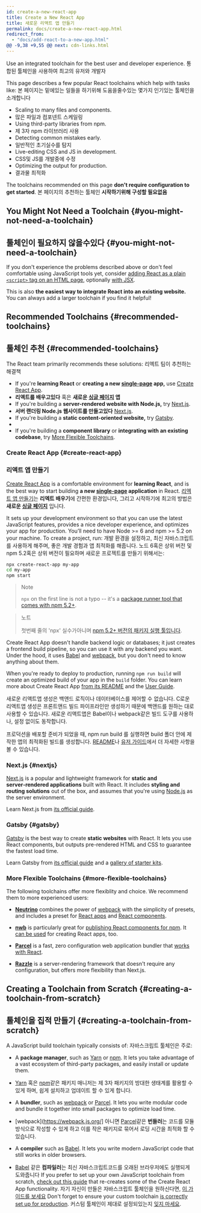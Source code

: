 ```yaml
---
id: create-a-new-react-app
title: Create a New React App
title: 새로운 리액트 앱 만들기
permalink: docs/create-a-new-react-app.html
redirect_from:
  - "docs/add-react-to-a-new-app.html"
@@ -9,38 +9,55 @@ next: cdn-links.html
---
```


Use an integrated toolchain for the best user and developer experience.
통합된 툴체인을 사용하여 최고의 유저와 개발자

This page describes a few popular React toolchains which help with tasks like:
본 페이지는 밑에있는 일들을 하기위해 도움을줄수있는 몇가지 인기있는 툴체인을 소개합니다

* Scaling to many files and components.
* 많은 파일과 컴포넨트 스케일링
* Using third-party libraries from npm.
* 제 3자 npm 라이브러리 사용
* Detecting common mistakes early.
* 일반적인 초기실수를 탐지
* Live-editing CSS and JS in development.
* CSS및 JS를 개발중에 수정
* Optimizing the output for production.
* 결과물 최적화

The toolchains recommended on this page **don't require configuration to get started**.
본 페이지의 추천하는 툴체인 **시작하기위해 구성할 필요없음**

## You Might Not Need a Toolchain {#you-might-not-need-a-toolchain}
## 툴체인이 필요하지 않을수있다 {#you-might-not-need-a-toolchain}

If you don't experience the problems described above or don't feel comfortable using JavaScript tools yet, consider [adding React as a plain `<script>` tag on an HTML page](/docs/add-react-to-a-website.html), optionally [with JSX](/docs/add-react-to-a-website.html#optional-try-react-with-jsx).

This is also **the easiest way to integrate React into an existing website.** You can always add a larger toolchain if you find it helpful!

## Recommended Toolchains {#recommended-toolchains}
## 툴체인 추천 {#recommended-toolchains}

The React team primarily recommends these solutions:
리엑트 팀이 추천하는 해결책

- If you're **learning React** or **creating a new [single-page](/docs/glossary.html#single-page-application) app,** use [Create React App](#create-react-app).
- **리액트를 배우고있다** 혹은 **새로운 [싱글 페이지](/docs/glossary.html#single-page-application) 앱**  
- If you're building a **server-rendered website with Node.js,** try [Next.js](#nextjs).
- **서버 랜더링 Node.js 웹사이트를 만들고있다** [Next.js](#nextjs). 
- If you're building a **static content-oriented website,** try [Gatsby](#gatsby).
- 
- If you're building a **component library** or **integrating with an existing codebase**, try [More Flexible Toolchains](#more-flexible-toolchains).

### Create React App {#create-react-app}
### 리엑트 앱 만들기

[Create React App](https://github.com/facebookincubator/create-react-app) is a comfortable environment for **learning React**, and is the best way to start building **a new [single-page](/docs/glossary.html#single-page-application) application** in React.
[리엑트 앱 만들기](https://github.com/facebookincubator/create-react-app)는 **리엑트 배우기**에 간편한 환경입니다, 그리고 시작하기에 최고의 방법은 **새로운 [싱글 페이지](/docs/glossary.html#single-page-application)** 입니다.

It sets up your development environment so that you can use the latest JavaScript features, provides a nice developer experience, and optimizes your app for production. You’ll need to have Node >= 6 and npm >= 5.2 on your machine. To create a project, run:
개발 환경을 설정하고, 최신 자바스크립트를 사용하게 해주며, 좋은 개발 경험과 앱 최적화를 해줍니다. 노드 6혹은 상위 버전 및 npm 5.2혹은 상위 버전이 필요하며 새로운 프로젝트를 만들기 위해서는:

```bash
npx create-react-app my-app
cd my-app
npm start
```

>Note
>
>`npx` on the first line is not a typo -- it's a [package runner tool that comes with npm 5.2+](https://medium.com/@maybekatz/introducing-npx-an-npm-package-runner-55f7d4bd282b).

>노트
>
>첫번째 줄의 'npx' 실수가아니며 [npm 5.2+ 버전의 패키지 실행 툴입니다](https://medium.com/@maybekatz/introducing-npx-an-npm-package-runner-55f7d4bd282b).

Create React App doesn't handle backend logic or databases; it just creates a frontend build pipeline, so you can use it with any backend you want. Under the hood, it uses [Babel](https://babeljs.io/) and [webpack](https://webpack.js.org/), but you don't need to know anything about them.


When you're ready to deploy to production, running `npm run build` will create an optimized build of your app in the `build` folder. You can learn more about Create React App [from its README](https://github.com/facebookincubator/create-react-app#create-react-app-) and the [User Guide](https://github.com/facebookincubator/create-react-app/blob/master/packages/react-scripts/template/README.md#table-of-contents).

새로운 리액트앱 생성은 백앤드 로직이나 데이터베이스를 제어할 수 없습니다. C로운 리액트앱 생성은 프론트앤드 빌드 파이프라인만 생성하기 때문에 백앤드를 원하는 대로 사용할 수 있습니다. 새로운 리액트앱은 Babel이나 webpack같은 빌드 도구를 사용하나, 설정 없이도 동작합니다.

프로덕션을 배포할 준비가 되었을 때, npm run build 를 실행하면 build 폴더 안에 제작한 앱의 최적화된 빌드를 생성합니다. [README](https://github.com/facebookincubator/create-react-app#create-react-app-)나 [유저 가이드](https://github.com/facebookincubator/create-react-app/blob/master/packages/react-scripts/template/README.md#table-of-contents)에서 더 자세한 사항을 볼 수 있습니다.

### Next.js {#nextjs}

[Next.js](https://nextjs.org/) is a popular and lightweight framework for **static and server‑rendered applications** built with React. It includes **styling and routing solutions** out of the box, and assumes that you're using [Node.js](https://nodejs.org/) as the server environment.

Learn Next.js from [its official guide](https://nextjs.org/learn/).

### Gatsby {#gatsby}

[Gatsby](https://www.gatsbyjs.org/) is the best way to create **static websites** with React. It lets you use React components, but outputs pre-rendered HTML and CSS to guarantee the fastest load time.

Learn Gatsby from [its official guide](https://www.gatsbyjs.org/docs/) and a [gallery of starter kits](https://www.gatsbyjs.org/docs/gatsby-starters/).

### More Flexible Toolchains {#more-flexible-toolchains}

The following toolchains offer more flexiblity and choice. We recommend them to more experienced users:

- **[Neutrino](https://neutrinojs.org/)** combines the power of [webpack](https://webpack.js.org/) with the simplicity of presets, and includes a preset for [React apps](https://neutrinojs.org/packages/react/) and [React components](https://neutrinojs.org/packages/react-components/).

- **[nwb](https://github.com/insin/nwb)** is particularly great for [publishing React components for npm](https://github.com/insin/nwb/blob/master/docs/guides/ReactComponents.md#developing-react-components-and-libraries-with-nwb). It [can be used](https://github.com/insin/nwb/blob/master/docs/guides/ReactApps.md#developing-react-apps-with-nwb) for creating React apps, too. 

- **[Parcel](https://parceljs.org/)** is a fast, zero configuration web application bundler that [works with React](https://parceljs.org/recipes.html#react).

- **[Razzle](https://github.com/jaredpalmer/razzle)** is a server-rendering framework that doesn't require any configuration, but offers more flexibility than Next.js.

## Creating a Toolchain from Scratch {#creating-a-toolchain-from-scratch}
## 툴체인을 집적 만들기 {#creating-a-toolchain-from-scratch}

A JavaScript build toolchain typically consists of:
자바스크립트 툴체인은 주로:

* A **package manager**, such as [Yarn](https://yarnpkg.com/) or [npm](https://www.npmjs.com/). It lets you take advantage of a vast ecosystem of third-party packages, and easily install or update them.
* [Yarn](https://yarnpkg.com/) 혹은 [npm](https://www.npmjs.com/)같은 패키지 매니저는 제 3자 패키지의 방대한 생태계를 활용할 수 있게 하며, 쉽게 설치하고 업데이트 할 수 있게 합니다.

* A **bundler**, such as [webpack](https://webpack.js.org/) or [Parcel](https://parceljs.org/). It lets you write modular code and bundle it together into small packages to optimize load time.
* [webpack](https://webpack.js.org/] 아니면 [Parcel](https://parceljs.org/)같은 **번들러**는 코드를 모듈방식으로 작성할 수 있게 하고 이를 작은 패키지로 묶어서 로딩 시간을 최적화 할 수 있습니다.

* A **compiler** such as [Babel](https://babeljs.io/). It lets you write modern JavaScript code that still works in older browsers.
* [Babel](https://babeljs.io/) 같은 **컴파일러**는 최신 자바스크립트코드를 오래된 브라우저에도 실행되게 도와줍니다
If you prefer to set up your own JavaScript toolchain from scratch, [check out this guide](https://blog.usejournal.com/creating-a-react-app-from-scratch-f3c693b84658) that re-creates some of the Create React App functionality.
자기 자신이 만들은 자바스크립트 툴체인을 원하신다면, [이 가이드를 보세요](https://blog.usejournal.com/creating-a-react-app-from-scratch-f3c693b84658)
Don't forget to ensure your custom toolchain [is correctly set up for production](/docs/optimizing-performance.html#use-the-production-build).
커스텀 툴체인이 제대로 설정되있는지 [잊지 마세요](/docs/optimizing-performance.html#use-the-production-build).
